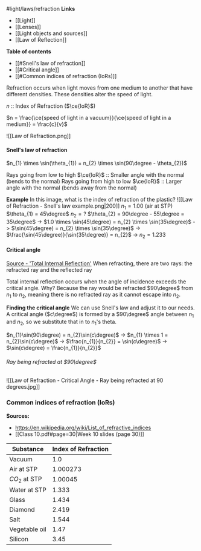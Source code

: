 #light/laws/refraction
**Links**
- [[Light]] 
- [[Lenses]] 
- [[Light objects and sources]] 
- [[Law of Reflection]] 

**Table of contents**
- [[#Snell's law of refraction]]
- [[#Critical angle]]
- [[#Common indices of refraction (IoRs)]]

Refraction occurs when light moves from one medium to another that have different densities. These densities alter the speed of light.

$n$ :: Index of Refraction ($\ce{IoR}$)

$n = \frac{\ce{speed of light in a vacuum}}{\ce{speed of light in a medium}} = \frac{c}{v}$

![[Law of Refraction.png]]
#### Snell's law of refraction
$n_{1} \times \sin(\theta_{1}) = n_{2} \times \sin(90\degree - \theta_{2})$

Rays going from low to high $\ce{IoR}$ :: Smaller angle with the normal (bends to the normal)
Rays going from high to low $\ce{IoR}$ :: Larger angle with the normal (bends away from the normal)

**Example**
In this image, what is the index of refraction of the plastic?
![[Law of Refraction - Snell's law example.png|200]]
$n_{1} = 1.00$ (air at STP)
$\theta_{1} = 45\degree$
$n_{2} = ?$
$\theta_{2} = 90\degree - 55\degree = 35\degree$
-> $1.0 \times \sin(45\degree) = n_{2} \times \sin(35\degree)$
-> $\sin(45\degree) = n_{2} \times \sin(35\degree)$
-> $\frac{\sin(45\degree)}{\sin(35\degree)} = n_{2}$
-> $n_{2} = 1.233$


#### Critical angle
[Source - 'Total Internal Reflection'](http://www.a-levelphysicstutor.com/optics-tot-int-refl.php)
When refracting, there are two rays: the refracted ray and the reflected ray

Total internal reflection occurs when the angle of incidence exceeds the critical angle.
Why? Because the ray would be refracted $90\degree$ from $n_{1}$ to $n_{2}$, meaning there is no refracted ray as it cannot escape into $n_{2}$.   

**Finding the critical angle**
We can use Snell's law and adjust it to our needs.
A critical angle ($c\degree$) is formed by a $90\degree$ angle between $n_{1}$ and $n_{2}$, so we substitute that in to $n_{1}$'s theta.

$n_{1}\sin(90\degree) = n_{2}\sin(c\degree)$
-> $n_{1} \times 1 = n_{2}\sin(c\degree)$
-> $\frac{n_{1}}{n_{2}} = \sin(c\degree)$
-> $\sin(c\degree) = \frac{n_{1}}{n_{2}}$

###### Ray being refracted at $90\degree$
![[Law of Refraction - Critical Angle - Ray being refracted at 90 degrees.jpg]]

### Common indices of refraction (IoRs)
**Sources:**
- https://en.wikipedia.org/wiki/List_of_refractive_indices
- [[Class 10.pdf#page=30|Week 10 slides (page 30)]]

| Substance       | Index of Refraction |
| --------------- | ------------------- |
| Vacuum          | $1.0$               |
| Air at STP      | $1.000273$          |
| $CO_{2}$ at STP | $1.00045$           |
| Water at STP    | $1.333$             |
| Glass           | $1.434$             |
| Diamond         | $2.419$<br>         |
| Salt            | $1.544$             |
| Vegetable oil   | $1.47$              |
| Silicon         | $3.45$              |
